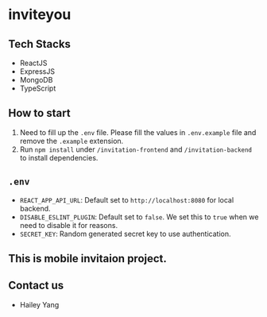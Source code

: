 # inviteyou

## Tech Stacks
- ReactJS
- ExpressJS
- MongoDB
- TypeScript

## How to start
1. Need to fill up the `.env` file. Please fill the values in `.env.example` file and remove the `.example` extension.
2. Run `npm install` under `/invitation-frontend` and `/invitation-backend` to install dependencies.

## `.env`
- `REACT_APP_API_URL`: Default set to `http://localhost:8080` for local backend.
- `DISABLE_ESLINT_PLUGIN`: Default set to `false`. We set this to `true` when we need to disable it for reasons.
- `SECRET_KEY`: Random generated secret key to use authentication.


## This is mobile invitaion project.

## Contact us
- Hailey Yang
